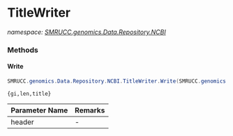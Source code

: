 ﻿# TitleWriter
_namespace: [SMRUCC.genomics.Data.Repository.NCBI](./index.md)_





### Methods

#### Write
```csharp
SMRUCC.genomics.Data.Repository.NCBI.TitleWriter.Write(SMRUCC.genomics.Assembly.NCBI.SequenceDump.NTheader)
```
``{gi,len,title}``

|Parameter Name|Remarks|
|--------------|-------|
|header|-|



